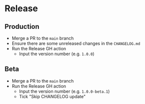 # Release

## Production
- Merge a PR to the `main` branch
- Ensure there are some unreleased changes in the `CHANGELOG.md`
- Run the Release GH action
  - Input the version number (e.g. `1.0.0`)

## Beta
- Merge a PR to the `main` branch
- Run the Release GH action
  - Input the version number (e.g. `1.0.0-beta.1`)
  - Tick "Skip CHANGELOG update"
